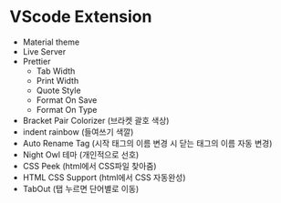 # VScode Extension

- Material theme
- Live Server
- Prettier
  - Tab Width
  - Print Width
  - Quote Style
  - Format On Save
  - Format On Type
- Bracket Pair Colorizer (브라켓 괄호 색상)
- indent rainbow (들여쓰기 색깔)
- Auto Rename Tag (시작 태그의 이름 변경 시 닫는 태그의 이름 자동 변경)
- Night Owl 테마 (개인적으로 선호)
- CSS Peek (html에서 CSS파일 찾아줌)
- HTML CSS Support (html에서 CSS 자동완성)
- TabOut (탭 누르면 단어별로 이동)
